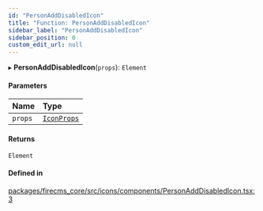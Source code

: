 ```yaml
---
id: "PersonAddDisabledIcon"
title: "Function: PersonAddDisabledIcon"
sidebar_label: "PersonAddDisabledIcon"
sidebar_position: 0
custom_edit_url: null
---
```


▸ **PersonAddDisabledIcon**(`props`): `Element`

#### Parameters

| Name | Type |
| :------ | :------ |
| `props` | [`IconProps`](../types/IconProps.md) |

#### Returns

`Element`

#### Defined in

[packages/firecms_core/src/icons/components/PersonAddDisabledIcon.tsx:3](https://github.com/FireCMSco/firecms/blob/d45f3739/packages/firecms_core/src/icons/components/PersonAddDisabledIcon.tsx#L3)
